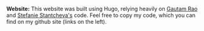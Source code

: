 **Website:** This website was built using Hugo, relying heavily on [Gautam Rao](https://github.com/gautamrao/gautamrao.github.io) and [Stefanie Stantcheva's](https://github.com/cschesch/stefanie-stantcheva)  code. Feel free to copy my code, which you can find on my github site (links on the left). 
